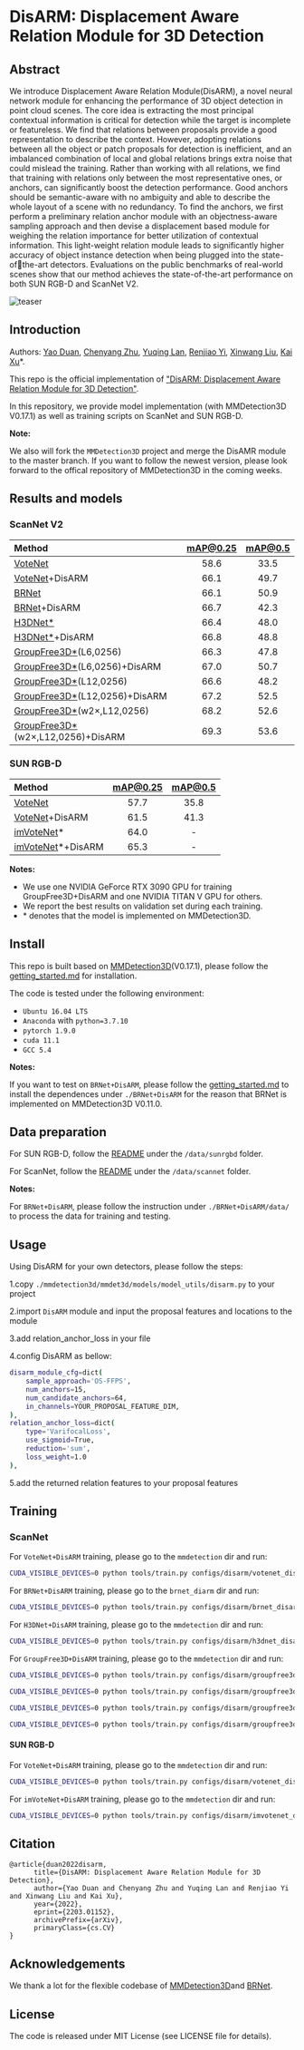 # DisARM: Displacement Aware Relation Module for 3D Detection

## Abstract

We introduce Displacement Aware Relation Module(DisARM), a novel neural network module for enhancing the performance of 3D object detection in point cloud scenes. The core idea is extracting the most principal contextual information is critical for detection while the target is incomplete or featureless. We find that relations between proposals provide a good representation to describe
the context. However, adopting relations between all the object or patch proposals for detection is inefficient, and an imbalanced combination of local and global relations brings extra noise that could mislead the training. Rather than working with all relations, we find that training with relations only between the most representative ones, or anchors, can significantly boost the detection performance. Good anchors should be semantic-aware with no ambiguity and able to describe the whole layout of a scene with no redundancy. To find the anchors, we first perform a preliminary relation anchor module with an objectness-aware sampling approach and then devise a displacement based
module for weighing the relation importance for better utilization of contextual information. This light-weight relation module leads to significantly higher accuracy of object instance detection when being plugged into the state-ofthe-art detectors. Evaluations on the public benchmarks of
real-world scenes show that our method achieves the state-of-the-art performance on both SUN RGB-D and ScanNet V2.

![teaser](resources/teaser_disarm.jpg)

## Introduction

Authors: [Yao Duan](https://yaraduan.github.io), [Chenyang Zhu](http://www.zhuchenyang.net/), [Yuqing Lan](), [Renjiao Yi](https://renjiaoyi.github.io/), [Xinwang Liu](https://xinwangliu.github.io/), [Kai Xu](http://kevinkaixu.net/index.html)*.

This repo is the official implementation of ["DisARM: Displacement Aware Relation Module for 3D Detection"](https://arxiv.org/abs/2203.01152).

In this repository, we provide model implementation (with MMDetection3D V0.17.1) as well as training scripts on ScanNet and SUN RGB-D.

**Note:**

We also will fork the `MMDetection3D` project and merge the DisAMR module to the master branch. If you want to follow the newest version, please look forward to the offical repository of MMDetection3D in the coming weeks.
<!-- refer to the [offical repository](https://github.com/open-mmlab/mmdetection3d/tree/master/configs/disarm). -->


## Results and models

### ScanNet V2

|Method | mAP@0.25 | mAP@0.5 |
|:---|:---:|:---:|
|[VoteNet](https://arxiv.org/abs/1904.09664)       | 58.6 | 33.5 | 
|[VoteNet](https://arxiv.org/abs/1904.09664)+DisARM| 66.1 | 49.7 | 
|[BRNet](https://arxiv.org/abs/1904.09664)         | 66.1 | 50.9 | 
|[BRNet](https://arxiv.org/abs/1904.09664)+DisARM  | 66.7 | 42.3 |
|[H3DNet*](https://arxiv.org/abs/2006.05682)       | 66.4 | 48.0 | 
|[H3DNet*](https://arxiv.org/abs/2006.05682)+DisARM | 66.8 | 48.8 | 
|[GroupFree3D*](https://arxiv.org/abs/2006.05682)(L6,0256) | 66.3 | 47.8 | 
|[GroupFree3D*](https://arxiv.org/abs/2006.05682)(L6,0256)+DisARM | 67.0 | 50.7 | 
|[GroupFree3D*](https://arxiv.org/abs/2006.05682)(L12,0256) | 66.6 | 48.2 | 
|[GroupFree3D*](https://arxiv.org/abs/2006.05682)(L12,0256)+DisARM | 67.2 | 52.5 | 
|[GroupFree3D*](https://arxiv.org/abs/2006.05682)(w2×,L12,0256) | 68.2 | 52.6 |
|[GroupFree3D*](https://arxiv.org/abs/2006.05682)(w2×,L12,0256)+DisARM | 69.3 | 53.6 | 


### SUN RGB-D

|Method | mAP@0.25 | mAP@0.5 |
|:---|:---:|:---:|
|[VoteNet](https://arxiv.org/abs/1904.09664)       | 57.7 | 35.8 |
|[VoteNet](https://arxiv.org/abs/1904.09664)+DisARM| 61.5 | 41.3 | 
|[imVoteNet](https://arxiv.org/abs/2001.10692)*| 64.0 | - |  
|[imVoteNet](https://arxiv.org/abs/2001.10692)*+DisARM| 65.3 | - | 
**Notes:**

-  We use one NVIDIA GeForce RTX 3090 GPU for training GroupFree3D+DisARM and one NVIDIA TITAN V GPU for others. 
-  We report the best results on validation set during each training. 
-  \* denotes that the model is implemented on MMDetection3D.

## Install

This repo is built based on [MMDetection3D]()(V0.17.1), please follow the [getting_started.md](docs/getting_started.md) for installation.

The code is tested under the following environment:

- `Ubuntu 16.04 LTS`
- `Anaconda` with `python=3.7.10`
- `pytorch 1.9.0`
- `cuda 11.1`
- `GCC 5.4`

**Notes:**

If you want to test on `BRNet+DisARM`, please follow the [getting_started.md](./BRNet+DisARM/docs/getting_started.md) to install the dependences under `./BRNet+DisARM` for the reason that BRNet is implemented on MMDetection3D V0.11.0. 

## Data preparation

For SUN RGB-D, follow the [README](./mmdetection/data/sunrgbd/README.md) under the `/data/sunrgbd` folder.

For ScanNet, follow the [README](./mmdetection/data/scannet/README.md) under the `/data/scannet` folder.

**Notes:**

For `BRNet+DisARM`, please follow the instruction under `./BRNet+DisARM/data/` to process the data for training and testing. 

## Usage

Using DisARM for your own detectors, please follow the steps:

1.copy `./mmdetection3d/mmdet3d/models/model_utils/disarm.py` to your project

2.import `DisARM` module and input the proposal features and locations to the module

3.add relation_anchor_loss in your file

4.config DisARM as bellow:

```bash
disarm_module_cfg=dict(
    sample_approach='OS-FFPS', 
    num_anchors=15,  
    num_candidate_anchors=64, 
    in_channels=YOUR_PROPOSAL_FEATURE_DIM,  
),
relation_anchor_loss=dict(
    type='VarifocalLoss',
    use_sigmoid=True,
    reduction='sum',
    loss_weight=1.0
),
```

5.add the returned relation features to your proposal features

## Training 

### ScanNet

For `VoteNet+DisARM` training, please go to the `mmdetection` dir and run:

```bash
CUDA_VISIBLE_DEVICES=0 python tools/train.py configs/disarm/votenet_disarm_scannet.py
```

For `BRNet+DisARM` training, please go to the `brnet_diarm` dir and run:

```bash
CUDA_VISIBLE_DEVICES=0 python tools/train.py configs/disarm/brnet_disarm_scannet.py --seed 42
```

For `H3DNet+DisARM` training, please go to the `mmdetection` dir and run:

```bash
CUDA_VISIBLE_DEVICES=0 python tools/train.py configs/disarm/h3dnet_disarm_scannet.py
```

For `GroupFree3D+DisARM` training, please go to the `mmdetection` dir and run:

```bash
CUDA_VISIBLE_DEVICES=0 python tools/train.py configs/disarm/groupfree3d-L6-O256_disarm_scannet.py
```

```bash
CUDA_VISIBLE_DEVICES=0 python tools/train.py configs/disarm/groupfree3d-L12-O256_disarm_scannet.py
```

```bash
CUDA_VISIBLE_DEVICES=0 python tools/train.py configs/disarm/groupfree3d-L12-O256_disarm_scannet.py
```

```bash
CUDA_VISIBLE_DEVICES=0 python tools/train.py configs/disarm/groupfree3d-L12-O256_disarm_scannet.py
```

#### SUN RGB-D

For `VoteNet+DisARM` training, please go to the `mmdetection` dir and run:

```bash
CUDA_VISIBLE_DEVICES=0 python tools/train.py configs/disarm/votenet_disarm_sunrgbd.py
```

For `imVoteNet+DisARM` training, please go to the `mmdetection` dir and run:

```bash
CUDA_VISIBLE_DEVICES=0 python tools/train.py configs/disarm/imvotenet_disarm_sunrgbd.py
```

## Citation

```
@article{duan2022disarm,
      title={DisARM: Displacement Aware Relation Module for 3D Detection}, 
      author={Yao Duan and Chenyang Zhu and Yuqing Lan and Renjiao Yi and Xinwang Liu and Kai Xu},
      year={2022},
      eprint={2203.01152},
      archivePrefix={arXiv},
      primaryClass={cs.CV}
}
```

## Acknowledgements

We thank a lot for the flexible codebase of [MMDetection3D](https://github.com/open-mmlab/mmdetection3d)and [BRNet](https://github.com/cheng052/BRNet).

## License

The code is released under MIT License (see LICENSE file for details).